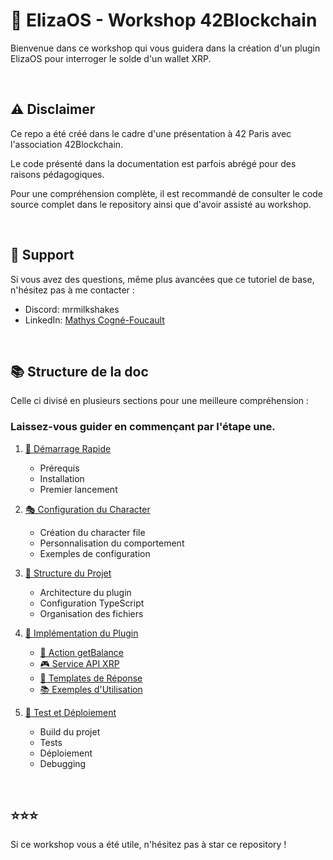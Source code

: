 # 🤖 ElizaOS - Workshop 42Blockchain

Bienvenue dans ce workshop qui vous guidera dans la création d'un plugin ElizaOS pour interroger le solde d'un wallet XRP.

<br/>

## ⚠️ Disclaimer

Ce repo a été créé dans le cadre d'une présentation à 42 Paris avec l'association 42Blockchain.

Le code présenté dans la documentation est parfois abrégé pour des raisons pédagogiques.

Pour une compréhension complète, il est recommandé de consulter le code source complet dans le repository ainsi que d'avoir assisté au workshop.

<br/>

## 💬 Support

Si vous avez des questions, même plus avancées que ce tutoriel de base, n'hésitez pas à me contacter :
- Discord: mrmilkshakes
- LinkedIn: [Mathys Cogné-Foucault](https://linkedin.com/in/mathys-cogne-foucault/)

<br/>

## 📚 Structure de la doc

Celle ci divisé en plusieurs sections pour une meilleure compréhension :

### Laissez-vous guider en commençant par l'étape une.

1. [🚀 Démarrage Rapide](./docs/quickstart.md)
   - Prérequis
   - Installation
   - Premier lancement


3. [🎭 Configuration du Character](./docs/character-config.md)
   - Création du character file
   - Personnalisation du comportement
   - Exemples de configuration

2. [📁 Structure du Projet](./docs/project-structure.md)
   - Architecture du plugin
   - Configuration TypeScript
   - Organisation des fichiers

4. [🔧 Implémentation du Plugin](./docs/plugin-implementation.md)
   - [🎯 Action getBalance](./docs/implementation/action.md)
   - [🎮 Service API XRP](./docs/implementation/service.md)
   - [📝 Templates de Réponse](./docs/implementation/templates.md)
   - [📚 Exemples d'Utilisation](./docs/implementation/examples.md)

5. [🧪 Test et Déploiement](./docs/testing-deployment.md)
   - Build du projet
   - Tests
   - Déploiement
   - Debugging

<br/>

## ⭐⭐⭐

Si ce workshop vous a été utile, n'hésitez pas à star ce repository !

